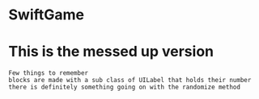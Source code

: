 # SwiftGame
# This is the messed up version
    Few things to remember
    blocks are made with a sub class of UILabel that holds their number
    there is definitely something going on with the randomize method

